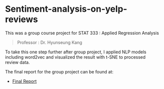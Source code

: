 # Sentiment-analysis-on-yelp-reviews

This was a group course project for STAT 333 : Applied Regression Analysis

> Professor : Dr. Hyunseung Kang

To take this one step further after group project, I applied NLP models including word2vec and visualized the result with t-SNE to processed review data.

The final report for the group project can be found at:
- [Final Report](https://github.com/alexdseo/Sentiment-analysis-on-yelp-reviews/blob/master/Executive%20Summary.pdf)

